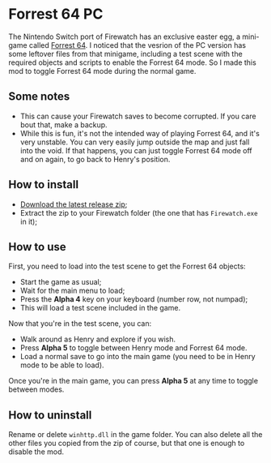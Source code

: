 # Forrest 64 PC

The Nintendo Switch port of Firewatch has an exclusive easter egg, a mini-game called [Forrest 64](https://youtu.be/broQpHnh4_E?t=465). I noticed that the vesrion of the PC version has some leftover files from that minigame, including a test scene with the required objects and scripts to enable the Forrest 64 mode. So I made this mod to toggle Forrest 64 mode during the normal game.

## Some notes

- This can cause your Firewatch saves to become corrupted. If you care bout that, make a backup.
- While this is fun, it's not the intended way of playing Forrest 64, and it's very unstable. You can very easily jump outside the map and just fall into the void. If that happens, you can just toggle Forrest 64 mode off and on again, to go back to Henry's position.

## How to install

- [Download the latest release zip](https://github.com/Raicuparta/forrest-64/releases/latest/download/forrest-64.zip);
- Extract the zip to your Firewatch folder (the one that has `Firewatch.exe` in it);

## How to use

First, you need to load into the test scene to get the Forrest 64 objects:
- Start the game as usual;
- Wait for the main menu to load;
- Press the **Alpha 4** key on your keyboard (number row, not numpad);
- This will load a test scene included in the game.

Now that you're in the test scene, you can:

- Walk around as Henry and explore if you wish.
- Press **Alpha 5** to toggle between Henry mode and Forrest 64 mode.
- Load a normal save to go into the main game (you need to be in Henry mode to be able to load).

Once you're in the main game, you can press **Alpha 5** at any time to toggle between modes.

## How to uninstall

Rename or delete `winhttp.dll` in the game folder. You can also delete all the other files you copied from the zip of course, but that one is enough to disable the mod.
